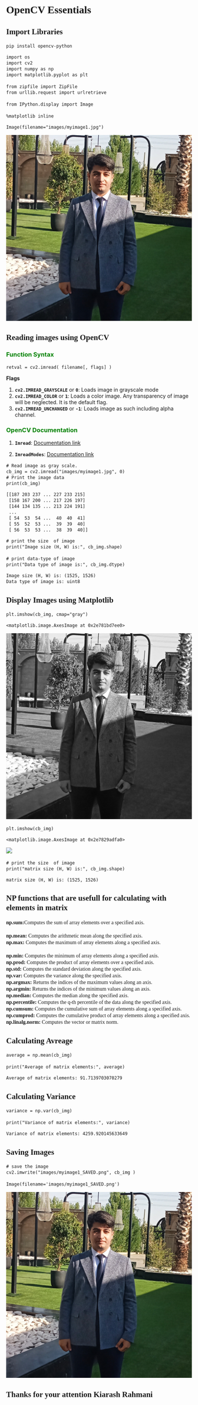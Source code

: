 <!DOCTYPE html>
<html xmlns="http://www.w3.org/1999/xhtml" lang="" xml:lang="">
<body>
<div id="a34cec53" class="cell markdown">
<h1 id="hw1"><span style="font-family: Cambria;">OpenCV Essentials</span></h1>
</div>
<div id="2c3d5026" class="cell markdown">
<h2 id="import-libraries"><span style="font-family: Cambria;">Import
Libraries</span></h2>
</div>
<div id="21638028" class="cell code" data-execution_count="1">
<div class="sourceCode" id="cb1"><pre
class="sourceCode python"><code class="sourceCode python"><span id="cb1-1"><a href="#cb1-1" aria-hidden="true" tabindex="-1"></a>pip install opencv<span class="op">-</span>python</span></code></pre></div>
</div>
<div id="9bd19eaf" class="cell code" data-execution_count="2">
<div class="sourceCode" id="cb3"><pre
class="sourceCode python"><code class="sourceCode python"><span id="cb3-1"><a href="#cb3-1" aria-hidden="true" tabindex="-1"></a><span class="im">import</span> os</span>
<span id="cb3-2"><a href="#cb3-2" aria-hidden="true" tabindex="-1"></a><span class="im">import</span> cv2</span>
<span id="cb3-3"><a href="#cb3-3" aria-hidden="true" tabindex="-1"></a><span class="im">import</span> numpy <span class="im">as</span> np</span>
<span id="cb3-4"><a href="#cb3-4" aria-hidden="true" tabindex="-1"></a><span class="im">import</span> matplotlib.pyplot <span class="im">as</span> plt</span>
<span id="cb3-5"><a href="#cb3-5" aria-hidden="true" tabindex="-1"></a></span>
<span id="cb3-6"><a href="#cb3-6" aria-hidden="true" tabindex="-1"></a><span class="im">from</span> zipfile <span class="im">import</span> ZipFile</span>
<span id="cb3-7"><a href="#cb3-7" aria-hidden="true" tabindex="-1"></a><span class="im">from</span> urllib.request <span class="im">import</span> urlretrieve</span>
<span id="cb3-8"><a href="#cb3-8" aria-hidden="true" tabindex="-1"></a></span>
<span id="cb3-9"><a href="#cb3-9" aria-hidden="true" tabindex="-1"></a><span class="im">from</span> IPython.display <span class="im">import</span> Image</span>
<span id="cb3-10"><a href="#cb3-10" aria-hidden="true" tabindex="-1"></a></span>
<span id="cb3-11"><a href="#cb3-11" aria-hidden="true" tabindex="-1"></a><span class="op">%</span>matplotlib inline</span></code></pre></div>
</div>
<div id="6a2abff6" class="cell code" data-execution_count="3">
<div class="sourceCode" id="cb4"><pre
class="sourceCode python"><code class="sourceCode python"><span id="cb4-1"><a href="#cb4-1" aria-hidden="true" tabindex="-1"></a>Image(filename<span class="op">=</span><span class="st">&quot;images/myimage1.jpg&quot;</span>)</span></code></pre></div>
<div class="output execute_result" data-execution_count="3">
<p><img
src="images/myimage1.jpg"/></p>
</div>
</div>
<div id="afd1ec15" class="cell markdown">
<h2
id="reading-images-using-opencv"><span style="font-family: Cambria;">Reading
images using OpenCV</span></h2>
</div>
<div id="b53b19d9" class="cell markdown">
<h3 id="function-syntax-"><font color="green">Function Syntax
</font></h3>
<div class="sourceCode" id="cb5"><pre
class="sourceCode python"><code class="sourceCode python"><span id="cb5-1"><a href="#cb5-1" aria-hidden="true" tabindex="-1"></a>retval <span class="op">=</span> cv2.imread( filename[, flags] )</span></code></pre></div>
<p><strong>Flags</strong></p>
<ol>
<li><strong><code>cv2.IMREAD_GRAYSCALE</code></strong> or
<strong><code>0</code></strong>: Loads image in grayscale mode</li>
<li><strong><code>cv2.IMREAD_COLOR</code></strong> or
<strong><code>1</code></strong>: Loads a color image. Any transparency
of image will be neglected. It is the default flag.</li>
<li><strong><code>cv2.IMREAD_UNCHANGED</code></strong> or
<strong><code>-1</code></strong>: Loads image as such including alpha
channel.</li>
</ol>
<h3 id="opencv-documentation"><font color="green">OpenCV
Documentation</font></h3>
<ol>
<li><p><strong><code>Imread</code></strong>:
<a href="https://docs.opencv.org/4.5.1/d4/da8/group__imgcodecs.html#ga288b8b3da0892bd651fce07b3bbd3a56" target="_blank">Documentation
link</a></p></li>
<li><p><strong><code>ImreadModes</code></strong>:
<a href="https://docs.opencv.org/4.5.1/d8/d6a/group__imgcodecs__flags.html#ga61d9b0126a3e57d9277ac48327799c80" target="_blank">Documentation
link</a></p></li>
</ol>
</div>
<div id="a2488b4f" class="cell code" data-execution_count="4"
data-scrolled="true">
<div class="sourceCode" id="cb6"><pre
class="sourceCode python"><code class="sourceCode python"><span id="cb6-1"><a href="#cb6-1" aria-hidden="true" tabindex="-1"></a><span class="co"># Read image as gray scale.</span></span>
<span id="cb6-2"><a href="#cb6-2" aria-hidden="true" tabindex="-1"></a>cb_img <span class="op">=</span> cv2.imread(<span class="st">&quot;images/myimage1.jpg&quot;</span>, <span class="dv">0</span>)</span>
<span id="cb6-3"><a href="#cb6-3" aria-hidden="true" tabindex="-1"></a><span class="co"># Print the image data</span></span>
<span id="cb6-4"><a href="#cb6-4" aria-hidden="true" tabindex="-1"></a><span class="bu">print</span>(cb_img)</span></code></pre></div>
<div class="output stream stdout">
<pre><code>[[187 203 237 ... 227 233 215]
 [158 167 200 ... 217 226 197]
 [144 134 135 ... 213 224 191]
 ...
 [ 54  53  54 ...  40  40  41]
 [ 55  52  53 ...  39  39  40]
 [ 56  53  53 ...  38  39  40]]
</code></pre>
</div>
</div>
<div id="3fb63d17" class="cell code" data-execution_count="28"
data-scrolled="true">
<div class="sourceCode" id="cb8"><pre
class="sourceCode python"><code class="sourceCode python"><span id="cb8-1"><a href="#cb8-1" aria-hidden="true" tabindex="-1"></a><span class="co"># print the size  of image</span></span>
<span id="cb8-2"><a href="#cb8-2" aria-hidden="true" tabindex="-1"></a><span class="bu">print</span>(<span class="st">&quot;Image size (H, W) is:&quot;</span>, cb_img.shape)</span>
<span id="cb8-3"><a href="#cb8-3" aria-hidden="true" tabindex="-1"></a></span>
<span id="cb8-4"><a href="#cb8-4" aria-hidden="true" tabindex="-1"></a><span class="co"># print data-type of image</span></span>
<span id="cb8-5"><a href="#cb8-5" aria-hidden="true" tabindex="-1"></a><span class="bu">print</span>(<span class="st">&quot;Data type of image is:&quot;</span>, cb_img.dtype)</span></code></pre></div>
<div class="output stream stdout">
<pre><code>Image size (H, W) is: (1525, 1526)
Data type of image is: uint8
</code></pre>
</div>
</div>
<div id="1c5f9c60" class="cell markdown">
<h2
id="display-images-using-matplotlib"><span style="font-family: Cambria;">Display
Images using Matplotlib</span></h2>
</div>
<div id="ee96e338" class="cell code" data-execution_count="5"
data-scrolled="false">
<div class="sourceCode" id="cb10"><pre
class="sourceCode python"><code class="sourceCode python"><span id="cb10-1"><a href="#cb10-1" aria-hidden="true" tabindex="-1"></a>plt.imshow(cb_img, cmap<span class="op">=</span><span class="st">&quot;gray&quot;</span>)</span></code></pre></div>
<div class="output execute_result" data-execution_count="5">
<pre><code>&lt;matplotlib.image.AxesImage at 0x2e781bd7ee0&gt;</code></pre>
</div>
<div class="output display_data">
<p><img
src="images/myimage2_SAVED.png" /></p>
</div>
</div>
<div id="db141f3e" class="cell code" data-execution_count="6"
data-scrolled="false">
<div class="sourceCode" id="cb12"><pre
class="sourceCode python"><code class="sourceCode python"><span id="cb12-1"><a href="#cb12-1" aria-hidden="true" tabindex="-1"></a>plt.imshow(cb_img)</span></code></pre></div>
<div class="output execute_result" data-execution_count="6">
<pre><code>&lt;matplotlib.image.AxesImage at 0x2e7829adfa0&gt;</code></pre>
</div>
<div class="output display_data">
<p><img
src="vertopal_9f5e39cf63d64de291bb761e0e20073b/dc5681211287f947675a9205b5965d9ccd790425.png" /></p>
</div>
</div>
<div id="5e62292a" class="cell code" data-execution_count="8"
data-scrolled="false">
<div class="sourceCode" id="cb14"><pre
class="sourceCode python"><code class="sourceCode python"><span id="cb14-1"><a href="#cb14-1" aria-hidden="true" tabindex="-1"></a><span class="co"># print the size  of image</span></span>
<span id="cb14-2"><a href="#cb14-2" aria-hidden="true" tabindex="-1"></a><span class="bu">print</span>(<span class="st">&quot;matrix size (H, W) is:&quot;</span>, cb_img.shape)</span></code></pre></div>
<div class="output stream stdout">
<pre><code>matrix size (H, W) is: (1525, 1526)
</code></pre>
</div>
</div>
<div id="c6ff938e" class="cell markdown">
<h2
id="np-functions-that-are-usefull-for-calculating-with-elements-in-matrix"><span style="font-family: Cambria;">NP
functions that are usefull for calculating with elements in
matrix</span></h2>
</div>
<div id="83473cb0" class="cell markdown">
<p><span style="font-family: Cambria;"> <b>np.sum:</b>Computes the sum
of array elements over a specified axis.<br><br />
<b>np.mean:</b> Computes the arithmetic mean along the specified axis.
<br> <b>np.max:</b> Computes the maximum of array elements along a
specified axis.<br><br />
<b>np.min:</b> Computes the minimum of array elements along a specified
axis. <br> <b>np.prod:</b> Computes the product of array elements over a
specified axis. <br> <b>np.std:</b> Computes the standard deviation
along the specified axis. <br> <b>np.var:</b> Computes the variance
along the specified axis. <br> <b>np.argmax:</b> Returns the indices of
the maximum values along an axis. <br> <b>np.argmin:</b> Returns the
indices of the minimum values along an axis. <br> <b>np.median:</b>
Computes the median along the specified axis. <br> <b>np.percentile:</b>
Computes the q-th percentile of the data along the specified axis. <br>
<b>np.cumsum:</b> Computes the cumulative sum of array elements along a
specified axis. <br> <b>np.cumprod:</b> Computes the cumulative product
of array elements along a specified axis. <br> <b>np.linalg.norm:</b>
Computes the vector or matrix norm.<br> </span></p>
</div>
<div id="4fba799c" class="cell markdown">
<h2
id="calculating-avreage"><span style="font-family: Cambria;">Calculating
Avreage</span></h2>
</div>
<div id="a167c0bb" class="cell code" data-execution_count="13">
<div class="sourceCode" id="cb16"><pre
class="sourceCode python"><code class="sourceCode python"><span id="cb16-1"><a href="#cb16-1" aria-hidden="true" tabindex="-1"></a>average <span class="op">=</span> np.mean(cb_img)</span>
<span id="cb16-2"><a href="#cb16-2" aria-hidden="true" tabindex="-1"></a></span>
<span id="cb16-3"><a href="#cb16-3" aria-hidden="true" tabindex="-1"></a><span class="bu">print</span>(<span class="st">&quot;Average of matrix elements:&quot;</span>, average)</span></code></pre></div>
<div class="output stream stdout">
<pre><code>Average of matrix elements: 91.7139703070279
</code></pre>
</div>
</div>
<div id="e29ea7a7" class="cell markdown">
<h2
id="calculating-variance"><span style="font-family: Cambria;">Calculating
Variance</span></h2>
</div>
<div id="2279ae5a" class="cell code" data-execution_count="14">
<div class="sourceCode" id="cb18"><pre
class="sourceCode python"><code class="sourceCode python"><span id="cb18-1"><a href="#cb18-1" aria-hidden="true" tabindex="-1"></a>variance <span class="op">=</span> np.var(cb_img)</span>
<span id="cb18-2"><a href="#cb18-2" aria-hidden="true" tabindex="-1"></a></span>
<span id="cb18-3"><a href="#cb18-3" aria-hidden="true" tabindex="-1"></a><span class="bu">print</span>(<span class="st">&quot;Variance of matrix elements:&quot;</span>, variance)</span></code></pre></div>
<div class="output stream stdout">
<pre><code>Variance of matrix elements: 4259.920145633649
</code></pre>
</div>
</div>
<div id="bce54b26" class="cell markdown">
<h2 id="saving-images"><span style="font-family: Cambria;">Saving
Images</span></h2>
</div>
<div id="8a462f83" class="cell code" data-execution_count="16"
data-scrolled="false">
<div class="sourceCode" id="cb20"><pre
class="sourceCode python"><code class="sourceCode python"><span id="cb20-1"><a href="#cb20-1" aria-hidden="true" tabindex="-1"></a><span class="co"># save the image</span></span>
<span id="cb20-2"><a href="#cb20-2" aria-hidden="true" tabindex="-1"></a>cv2.imwrite(<span class="st">&quot;images/myimage1_SAVED.png&quot;</span>, cb_img )</span>
<span id="cb20-3"><a href="#cb20-3" aria-hidden="true" tabindex="-1"></a></span>
<span id="cb20-4"><a href="#cb20-4" aria-hidden="true" tabindex="-1"></a>Image(filename<span class="op">=</span><span class="st">&#39;images/myimage1_SAVED.png&#39;</span>)</span></code></pre></div>
<div class="output execute_result" data-execution_count="16">
<p><img
src="images/myimage1_SAVED.png" /></p>
</div>
</div>
<div id="2af9f90c" class="cell markdown">
<h2
id="thanks-for-your-attention-kiarash-rahmani"><span style="font-family: Cambria;">Thanks
for your attention Kiarash Rahmani</span></h2>
</div>
</body>
</html>
